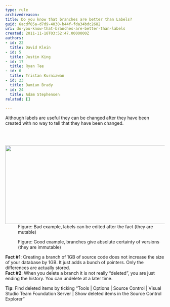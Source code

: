 ```yaml
---
type: rule
archivedreason: 
title: Do you know that branches are better than Labels?
guid: 6acdf85a-d7d9-4030-b44f-fda34bdc2682
uri: do-you-know-that-branches-are-better-than-labels
created: 2011-11-18T03:52:47.0000000Z
authors:
- id: 22
  title: David Klein
- id: 5
  title: Justin King
- id: 17
  title: Ryan Tee
- id: 6
  title: Tristan Kurniawan
- id: 23
  title: Damian Brady
- id: 24
  title: Adam Stephensen
related: []

---
```



<p>Although labels are useful they can be changed after they have been created with no way to tell that they have been changed. </p>
<br><excerpt class='endintro'></excerpt><br>
<dl class="image"><dt><img width="603" height="249" border="0" src="/TFS/RulesToBetterVersionControlwithTFS(AKASourceControl)/PublishingImages/TFSLabel.png" alt="" style="width&#58;603px;height&#58;249px;" /></dt>
<dd>Figure&#58; Bad example, labels can be edited after the fact (they are mutable)</dd></dl>
<dl class="image"><dt><img border="0" src="/TFS/RulesToBetterBranchingAndBuilds/PublishingImages/tfslabe2.jpg" alt="" /></dt>
<dd>Figure&#58; Good example, branches give absolute certainty of versions (they are immutable)</dd></dl>
<p><b>Fact #1</b>&#58; Creating a branch of 1GB of source code does not increase the size of your database by 1GB. It just adds a bunch of pointers. Only the differences are actually stored. <br><b>Fact #2</b>&#58; When you delete a branch it is not really “deleted”, you are just ending the history. You can undelete at a later time. </p>
<p><b>Tip</b>&#58; Find deleted items by ticking “Tools | Options | Source Control | Visual Studio Team Foundation Server | Show deleted items in the Source Control Explorer”</p>


